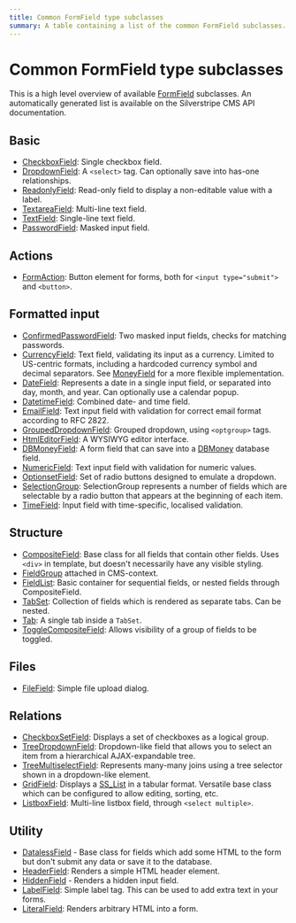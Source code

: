 ```yaml
---
title: Common FormField type subclasses
summary: A table containing a list of the common FormField subclasses.
---
```


# Common FormField type subclasses

This is a high level overview of available [FormField](api:SilverStripe\Forms\FormField) subclasses. An automatically generated list is available 
on the Silverstripe CMS API documentation.

## Basic

 * [CheckboxField](api:SilverStripe\Forms\CheckboxField): Single checkbox field.
 * [DropdownField](api:SilverStripe\Forms\DropdownField): A `<select>` tag. Can optionally save into has-one relationships.
 * [ReadonlyField](api:SilverStripe\Forms\ReadonlyField): Read-only field to display a non-editable value with a label.
 * [TextareaField](api:SilverStripe\Forms\TextareaField): Multi-line text field.
 * [TextField](api:SilverStripe\Forms\TextField): Single-line text field.
 * [PasswordField](api:SilverStripe\Forms\PasswordField): Masked input field.

## Actions

 * [FormAction](api:SilverStripe\Forms\FormAction): Button element for forms, both for `<input type="submit">` and `<button>`.

## Formatted input

 * [ConfirmedPasswordField](api:SilverStripe\Forms\ConfirmedPasswordField): Two masked input fields, checks for matching passwords.
 * [CurrencyField](api:SilverStripe\Forms\CurrencyField): Text field, validating its input as a currency. Limited to US-centric formats, including a hardcoded currency symbol and decimal separators. 
 See [MoneyField](api:SilverStripe\Forms\MoneyField) for a more flexible implementation.
 * [DateField](api:SilverStripe\Forms\DateField): Represents a date in a single input field, or separated into day, month, and year. Can optionally use a calendar popup.
 * [DatetimeField](api:SilverStripe\Forms\DatetimeField): Combined date- and time field.
 * [EmailField](api:SilverStripe\Forms\EmailField): Text input field with validation for correct email format according to RFC 2822.
 * [GroupedDropdownField](api:SilverStripe\Forms\GroupedDropdownField): Grouped dropdown, using `<optgroup>` tags.
 * [HtmlEditorField](api:SilverStripe\Forms\HTMLEditor\HtmlEditorField): A WYSIWYG editor interface.
 * [DBMoneyField](api:SilverStripe\ORM\FieldType\DBMoneyField): A form field that can save into a [DBMoney](api:SilverStripe\ORM\FieldType\DBMoney) database field.
 * [NumericField](api:SilverStripe\Forms\NumericField): Text input field with validation for numeric values.
 * [OptionsetField](api:SilverStripe\Forms\OptionsetField): Set of radio buttons designed to emulate a dropdown.
 * [SelectionGroup](api:SilverStripe\Forms\SelectionGroup): SelectionGroup represents a number of fields which are selectable by a radio button that appears at the beginning of each item.
 * [TimeField](api:SilverStripe\Forms\TimeField): Input field with time-specific, localised validation.

## Structure

 * [CompositeField](api:SilverStripe\Forms\CompositeField): Base class for all fields that contain other fields. Uses `<div>` in template, but
doesn't necessarily have any visible styling.
 * [FieldGroup](api:SilverStripe\Forms\FieldGroup) attached in CMS-context.
 * [FieldList](api:SilverStripe\Forms\FieldList): Basic container for sequential fields, or nested fields through CompositeField.
 * [TabSet](api:SilverStripe\Forms\TabSet): Collection of fields which is rendered as separate tabs. Can be nested.
 * [Tab](api:SilverStripe\Forms\Tab): A single tab inside a `TabSet`.
 * [ToggleCompositeField](api:SilverStripe\Forms\ToggleCompositeField): Allows visibility of a group of fields to be toggled.

## Files

 * [FileField](api:SilverStripe\Forms\FileField): Simple file upload dialog.

## Relations

 * [CheckboxSetField](api:SilverStripe\Forms\CheckboxSetField): Displays a set of checkboxes as a logical group.
 * [TreeDropdownField](api:SilverStripe\Forms\TreeDropdownField): Dropdown-like field that allows you to select an item from a hierarchical AJAX-expandable tree.
 * [TreeMultiselectField](api:SilverStripe\Forms\TreeMultiselectField): Represents many-many joins using a tree selector shown in a dropdown-like element.
 * [GridField](api:SilverStripe\Forms\GridField\GridField): Displays a [SS_List](api:SilverStripe\ORM\SS_List) in a tabular format. Versatile base class which can be configured to allow editing, sorting, etc.
 * [ListboxField](api:SilverStripe\Forms\ListboxField): Multi-line listbox field, through `<select multiple>`.


## Utility

 * [DatalessField](api:SilverStripe\Forms\DatalessField) - Base class for fields which add some HTML to the form but don't submit any data or
save it to the database.
 * [HeaderField](api:SilverStripe\Forms\HeaderField): Renders a simple HTML header element.
 * [HiddenField](api:SilverStripe\Forms\HiddenField) - Renders a hidden input field.
 * [LabelField](api:SilverStripe\Forms\LabelField): Simple label tag. This can be used to add extra text in your forms.
 * [LiteralField](api:SilverStripe\Forms\LiteralField): Renders arbitrary HTML into a form.
